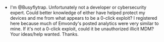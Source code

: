 - I'm @Busyflytrap. 
Unfortunately not a developer or cybersecurity expert. 
Could better knowledge of either have helped protect my devices and me 
from what appears to be a 0-click exploit? 
I registered here because much of Emvondy's posted analytics were very similar 
to mine. 
If it's not a 0-click exploit, could it be unauthorized illicit MDM? 
Your ideas/help wanted. Thanks. 



<!---
Busyflytrap/Busyflytrap is a ✨ special ✨ repository because its `README.md` (this file) appears on your GitHub profile.
You can click the Preview link to take a look at your changes.
--->
